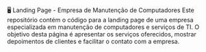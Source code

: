 🖥️ Landing Page - Empresa de Manutenção de Computadores
Este repositório contém o código para a landing page de uma empresa especializada em manutenção de computadores e serviços de TI. O objetivo desta página é apresentar os serviços oferecidos, mostrar depoimentos de clientes e facilitar o contato com a empresa.
